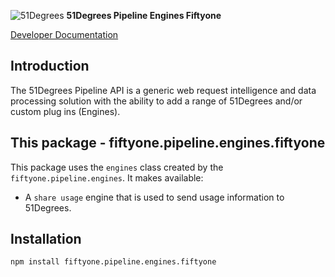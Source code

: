 ![51Degrees](https://51degrees.com/DesktopModules/FiftyOne/Distributor/Logo.ashx?utm_source=github&utm_medium=repository&utm_content=readme_main&utm_campaign=node-open-source "Data rewards the curious") **51Degrees Pipeline Engines Fiftyone**

[Developer Documentation](https://docs.51degrees.com?utm_source=github&utm_medium=repository&utm_content=documentation&utm_campaign=node-open-source "developer documentation")

## Introduction

The 51Degrees Pipeline API is a generic web request intelligence and data processing solution with the ability to add a range of 51Degrees and/or custom plug ins (Engines).

## This package - fiftyone.pipeline.engines.fiftyone

This package uses the `engines` class created by the `fiftyone.pipeline.engines`. It makes available:

* A `share usage` engine that is used to send usage information to 51Degrees. 

## Installation

```
npm install fiftyone.pipeline.engines.fiftyone
```
